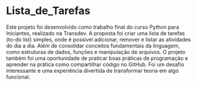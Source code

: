 # Lista_de_Tarefas
Este projeto foi desenvolvido como trabalho final do curso Python para Iniciantes, realizado na Transdev. A proposta foi criar uma lista de tarefas (to-do list) simples, onde é possível adicionar, remover e listar as atividades do dia a dia.
Além de consolidar conceitos fundamentais da linguagem, como estruturas de dados, funções e manipulação de arquivos. O projeto também foi uma oportunidade de praticar boas práticas de programação e aprender na prática como compartilhar código no GitHub. Foi um desafio interessante e uma experiência divertida de transformar teoria em algo funcional.
